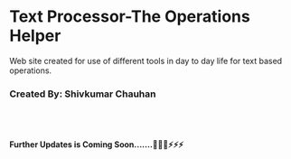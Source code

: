 <h1>Text Processor-The Operations Helper</h1>
<p>Web site created for use of different tools in day to day life for text based operations.</p>
<h3>Created By: Shivkumar Chauhan</h3>
<br/>
<br/>
<h4>
Further Updates is Coming Soon.......🚀🚀🚀⚡⚡⚡
</h4>